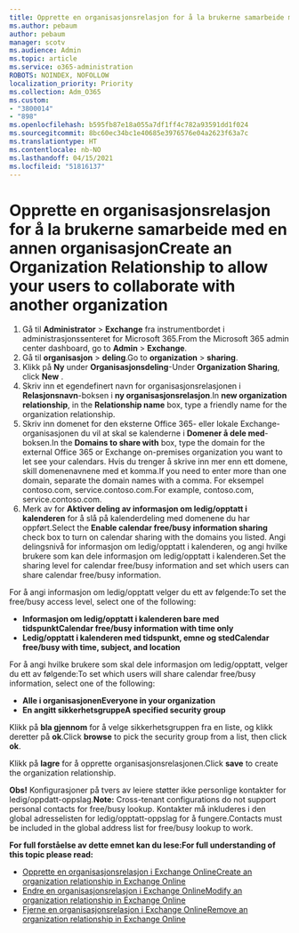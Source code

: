 ```yaml
---
title: Opprette en organisasjonsrelasjon for å la brukerne samarbeide med en annen organisasjon
ms.author: pebaum
author: pebaum
manager: scotv
ms.audience: Admin
ms.topic: article
ms.service: o365-administration
ROBOTS: NOINDEX, NOFOLLOW
localization_priority: Priority
ms.collection: Adm_O365
ms.custom:
- "3800014"
- "898"
ms.openlocfilehash: b595fb87e18a055a7df1ff4c782a93591dd1f024
ms.sourcegitcommit: 8bc60ec34bc1e40685e3976576e04a2623f63a7c
ms.translationtype: HT
ms.contentlocale: nb-NO
ms.lasthandoff: 04/15/2021
ms.locfileid: "51816137"
---
```

# <a name="create-an-organization-relationship-to-allow-your-users-to-collaborate-with-another-organization"></a><span data-ttu-id="04ddf-102">Opprette en organisasjonsrelasjon for å la brukerne samarbeide med en annen organisasjon</span><span class="sxs-lookup"><span data-stu-id="04ddf-102">Create an Organization Relationship to allow your users to collaborate with another organization</span></span>

1. <span data-ttu-id="04ddf-103">Gå til **Administrator** > **Exchange** fra instrumentbordet i administrasjonssenteret for Microsoft 365.</span><span class="sxs-lookup"><span data-stu-id="04ddf-103">From the Microsoft 365 admin center dashboard, go to **Admin** > **Exchange**.</span></span>
2. <span data-ttu-id="04ddf-104">Gå til **organisasjon** > **deling**.</span><span class="sxs-lookup"><span data-stu-id="04ddf-104">Go to **organization** > **sharing**.</span></span>
3. <span data-ttu-id="04ddf-105">Klikk på **Ny** under **Organisasjonsdeling**-</span><span class="sxs-lookup"><span data-stu-id="04ddf-105">Under **Organization Sharing**, click **New** .</span></span>
4. <span data-ttu-id="04ddf-106">Skriv inn et egendefinert navn for organisasjonsrelasjonen i **Relasjonsnavn**-boksen i **ny organisasjonsrelasjon**.</span><span class="sxs-lookup"><span data-stu-id="04ddf-106">In **new organization relationship**, in the **Relationship name** box, type a friendly name for the organization relationship.</span></span>
5. <span data-ttu-id="04ddf-107">Skriv inn domenet for den eksterne Office 365- eller lokale Exchange-organisasjonen du vil at skal se kalenderne i **Domener å dele med**-boksen.</span><span class="sxs-lookup"><span data-stu-id="04ddf-107">In the **Domains to share with** box, type the domain for the external Office 365 or Exchange on-premises organization you want to let see your calendars.</span></span> <span data-ttu-id="04ddf-108">Hvis du trenger å skrive inn mer enn ett domene, skill domenenavnene med et komma.</span><span class="sxs-lookup"><span data-stu-id="04ddf-108">If you need to enter more than one domain, separate the domain names with a comma.</span></span> <span data-ttu-id="04ddf-109">For eksempel contoso.com, service.contoso.com.</span><span class="sxs-lookup"><span data-stu-id="04ddf-109">For example, contoso.com, service.contoso.com.</span></span>
6. <span data-ttu-id="04ddf-110">Merk av for **Aktiver deling av informasjon om ledig/opptatt i kalenderen** for å slå på kalenderdeling med domenene du har oppført.</span><span class="sxs-lookup"><span data-stu-id="04ddf-110">Select the **Enable calendar free/busy information sharing** check box to turn on calendar sharing with the domains you listed.</span></span> <span data-ttu-id="04ddf-111">Angi delingsnivå for informasjon om ledig/opptatt i kalenderen, og angi hvilke brukere som kan dele informasjon om ledig/opptatt i kalenderen.</span><span class="sxs-lookup"><span data-stu-id="04ddf-111">Set the sharing level for calendar free/busy information and set which users can share calendar free/busy information.</span></span>  

<span data-ttu-id="04ddf-112">For å angi informasjon om ledig/opptatt velger du ett av følgende:</span><span class="sxs-lookup"><span data-stu-id="04ddf-112">To set the free/busy access level, select one of the following:</span></span>

- <span data-ttu-id="04ddf-113">**Informasjon om ledig/opptatt i kalenderen bare med tidspunkt**</span><span class="sxs-lookup"><span data-stu-id="04ddf-113">**Calendar free/busy information with time only**</span></span>
- <span data-ttu-id="04ddf-114">**Ledig/opptatt i kalenderen med tidspunkt, emne og sted**</span><span class="sxs-lookup"><span data-stu-id="04ddf-114">**Calendar free/busy with time, subject, and location**</span></span>  

 <span data-ttu-id="04ddf-115">For å angi hvilke brukere som skal dele informasjon om ledig/opptatt, velger du ett av følgende:</span><span class="sxs-lookup"><span data-stu-id="04ddf-115">To set which users will share calendar free/busy information, select one of the following:</span></span>

- <span data-ttu-id="04ddf-116">**Alle i organisasjonen**</span><span class="sxs-lookup"><span data-stu-id="04ddf-116">**Everyone in your organization**</span></span>
- <span data-ttu-id="04ddf-117">**En angitt sikkerhetsgruppe**</span><span class="sxs-lookup"><span data-stu-id="04ddf-117">**A specified security group**</span></span>  

<span data-ttu-id="04ddf-118">Klikk på **bla gjennom** for å velge sikkerhetsgruppen fra en liste, og klikk deretter på **ok**.</span><span class="sxs-lookup"><span data-stu-id="04ddf-118">Click **browse** to pick the security group from a list, then click **ok**.</span></span>

<span data-ttu-id="04ddf-119">Klikk på **lagre** for å opprette organisasjonsrelasjonen.</span><span class="sxs-lookup"><span data-stu-id="04ddf-119">Click **save** to create the organization relationship.</span></span>  

<span data-ttu-id="04ddf-120">**Obs!** Konfigurasjoner på tvers av leiere støtter ikke personlige kontakter for ledig/oppdatt-oppslag.</span><span class="sxs-lookup"><span data-stu-id="04ddf-120">**Note:** Cross-tenant configurations do not support personal contacts for free/busy lookup.</span></span> <span data-ttu-id="04ddf-121">Kontakter må inkluderes i den global adresselisten for ledig/opptatt-oppslag for å fungere.</span><span class="sxs-lookup"><span data-stu-id="04ddf-121">Contacts must be included in the global address list for free/busy lookup to work.</span></span>

<span data-ttu-id="04ddf-122">**For full forståelse av dette emnet kan du lese:**</span><span class="sxs-lookup"><span data-stu-id="04ddf-122">**For full understanding of this topic please read:**</span></span>

- [<span data-ttu-id="04ddf-123">Opprette en organisasjonsrelasjon i Exchange Online</span><span class="sxs-lookup"><span data-stu-id="04ddf-123">Create an organization relationship in Exchange Online</span></span>](https://docs.microsoft.com/exchange/sharing/organization-relationships/create-an-organization-relationship)
- [<span data-ttu-id="04ddf-124">Endre en organisasjonsrelasjon i Exchange Online</span><span class="sxs-lookup"><span data-stu-id="04ddf-124">Modify an organization relationship in Exchange Online</span></span>](https://docs.microsoft.com/exchange/sharing/organization-relationships/modify-an-organization-relationship)
- [<span data-ttu-id="04ddf-125">Fjerne en organisasjonsrelasjon i Exchange Online</span><span class="sxs-lookup"><span data-stu-id="04ddf-125">Remove an organization relationship in Exchange Online</span></span>](https://docs.microsoft.com/exchange/sharing/organization-relationships/remove-an-organization-relationship)
